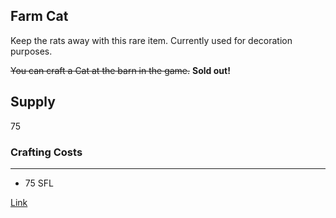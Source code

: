 ## Farm Cat

Keep the rats away with this rare item. Currently used for decoration purposes.

~~You can craft a Cat at the barn in the game.~~ **Sold out!**

## Supply

75

### Crafting Costs

---

- 75 SFL

[Link](https://docs.sunflower-land.com/crafting-guide)
